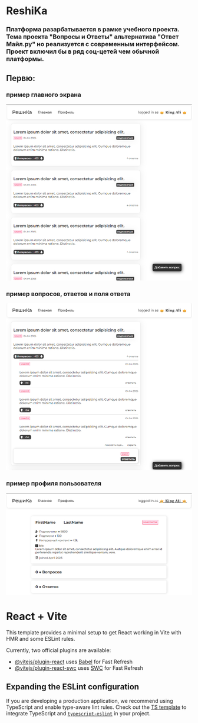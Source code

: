 # ReshiKa 
### Платформа разарбатывается в рамке учебного проекта. Тема проекта "Вопросы и Ответы" альтернатива "Ответ Майл.ру" но реализуется с современным интерфейсом. Проект включил бы в ряд соц-цетей чем обычной платформы.

## Первю: 
### пример главного экрана
![preview1](src/assets/preview1.png)
### пример вопросов, ответов и поля ответа
![preview2](src/assets/preview2.png)
### пример профиля пользователя
![preview3](src/assets/preview3.png)



# React + Vite

This template provides a minimal setup to get React working in Vite with HMR and some ESLint rules.

Currently, two official plugins are available:

- [@vitejs/plugin-react](https://github.com/vitejs/vite-plugin-react/blob/main/packages/plugin-react/README.md) uses [Babel](https://babeljs.io/) for Fast Refresh
- [@vitejs/plugin-react-swc](https://github.com/vitejs/vite-plugin-react-swc) uses [SWC](https://swc.rs/) for Fast Refresh

## Expanding the ESLint configuration

If you are developing a production application, we recommend using TypeScript and enable type-aware lint rules. Check out the [TS template](https://github.com/vitejs/vite/tree/main/packages/create-vite/template-react-ts) to integrate TypeScript and [`typescript-eslint`](https://typescript-eslint.io) in your project.
